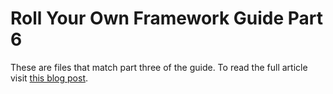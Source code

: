 Roll Your Own Framework Guide Part 6
====================================

These are files that match part three of the guide. To read the full article visit [this blog post](http://jamessteel.co.uk/blog/roll-your-own-framework-part-6 "Roll Your Own Framework Part 6").